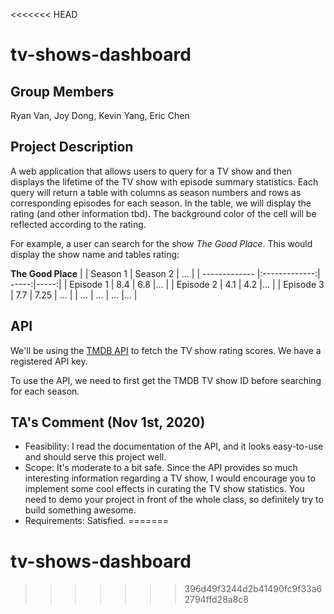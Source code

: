 <<<<<<< HEAD
# tv-shows-dashboard

## Group Members
Ryan Van, Joy Dong, Kevin Yang, Eric Chen

## Project Description
A web application that allows users to query for a TV show and then displays the lifetime of the TV show with episode summary statistics. Each query will return a table with columns as season numbers and rows as corresponding episodes for each season. In the table, we will display the rating (and other information tbd). The background color of the cell will be reflected according to the rating.

For example, a user can search for the show _The Good Place_. This would display the show name and tables rating:

**The Good Place**
|               | Season 1           | Season 2  | ...  |
| ------------- |:-------------:| -----:|-----:|
| Episode 1      | 8.4 | 6.8 |... |
| Episode 2      | 4.1      |   4.2 |... |
| Episode 3 | 7.7      |    7.25 | ... |
| ...  | ...      |    ... |... |


## API
We'll be using the [TMDB API](https://www.themoviedb.org/documentation/api) to fetch the TV show rating scores. We have a registered API key.

To use the API, we need to first get the TMDB TV show ID before searching for each season.


## TA's Comment (Nov 1st, 2020)
- Feasibility: I read the documentation of the API, and it looks easy-to-use and should serve this project well.
- Scope: It's moderate to a bit safe. Since the API provides so much interesting information regarding a TV show, I would encourage you to implement some cool effects in curating the TV show statistics. You need to demo your project in front of the whole class, so definitely try to build something awesome. 
- Requirements: Satisfied.
=======
# tv-shows-dashboard
>>>>>>> 396d49f3244d2b41490fc9f33a62794ffd28a8c8
